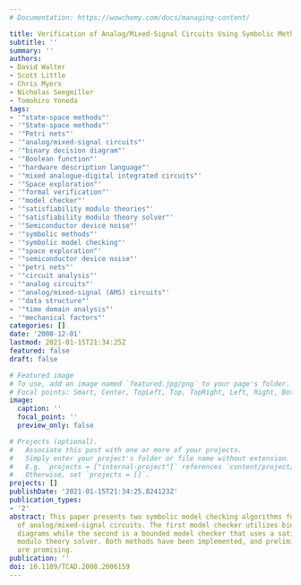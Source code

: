 ```yaml
---
# Documentation: https://wowchemy.com/docs/managing-content/

title: Verification of Analog/Mixed-Signal Circuits Using Symbolic Methods
subtitle: ''
summary: ''
authors:
- David Walter
- Scott Little
- Chris Myers
- Nicholas Seegmiller
- Tomohiro Yoneda
tags:
- '"state-space methods"'
- '"State-space methods"'
- '"Petri nets"'
- '"analog/mixed-signal circuits"'
- '"binary decision diagram"'
- '"Boolean function"'
- '"hardware description language"'
- '"mixed analogue-digital integrated circuits"'
- '"Space exploration"'
- '"formal verification"'
- '"model checker"'
- '"satisfiability modulo theories"'
- '"satisfiability modulo theory solver"'
- '"Semiconductor device noise"'
- '"symbolic methods"'
- '"symbolic model checking"'
- '"space exploration"'
- '"semiconductor device noise"'
- '"petri nets"'
- '"circuit analysis"'
- '"analog circuits"'
- '"analog/mixed-signal (AMS) circuits"'
- '"data structure"'
- '"time domain analysis"'
- '"mechanical factors"'
categories: []
date: '2008-12-01'
lastmod: 2021-01-15T21:34:25Z
featured: false
draft: false

# Featured image
# To use, add an image named `featured.jpg/png` to your page's folder.
# Focal points: Smart, Center, TopLeft, Top, TopRight, Left, Right, BottomLeft, Bottom, BottomRight.
image:
  caption: ''
  focal_point: ''
  preview_only: false

# Projects (optional).
#   Associate this post with one or more of your projects.
#   Simply enter your project's folder or file name without extension.
#   E.g. `projects = ["internal-project"]` references `content/project/deep-learning/index.md`.
#   Otherwise, set `projects = []`.
projects: []
publishDate: '2021-01-15T21:34:25.824123Z'
publication_types:
- '2'
abstract: This paper presents two symbolic model checking algorithms for the verification
  of analog/mixed-signal circuits. The first model checker utilizes binary decision
  diagrams while the second is a bounded model checker that uses a satisfiability
  modulo theory solver. Both methods have been implemented, and preliminary results
  are promising.
publication: ''
doi: 10.1109/TCAD.2008.2006159
---
```

